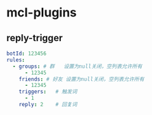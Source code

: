 # mcl-plugins

## reply-trigger

```yaml
botId: 123456
rules:
  - groups: # 群   设置为null关闭，空列表允许所有
      - 12345
    friends: # 好友 设置为null关闭，空列表允许所有
      - 12345
    triggers:   # 触发词
      - 1
    reply: 2    # 回复词
```
